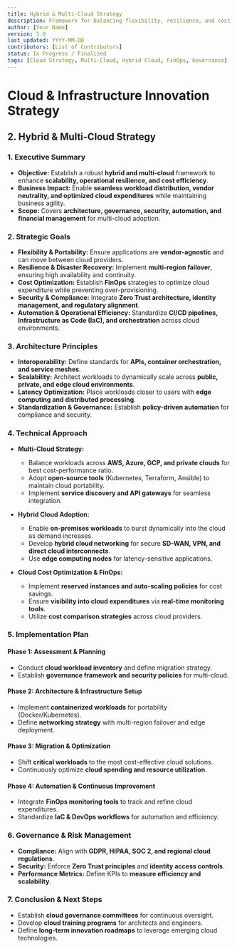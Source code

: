 ```yaml
---
title: Hybrid & Multi-Cloud Strategy
description: Framework for balancing flexibility, resilience, and cost optimization in multi-cloud adoption.
author: [Your Name]
version: 1.0
last_updated: YYYY-MM-DD
contributors: [List of Contributors]
status: In Progress / Finalized
tags: [Cloud Strategy, Multi-Cloud, Hybrid Cloud, FinOps, Governance]
---
```


# Cloud & Infrastructure Innovation Strategy  
## **2. Hybrid & Multi-Cloud Strategy**  
### **1. Executive Summary**  
- **Objective:** Establish a robust **hybrid and multi-cloud** framework to enhance **scalability, operational resilience, and cost efficiency**.  
- **Business Impact:** Enable **seamless workload distribution, vendor neutrality, and optimized cloud expenditures** while maintaining business agility.  
- **Scope:** Covers **architecture, governance, security, automation, and financial management** for multi-cloud adoption.  

### **2. Strategic Goals**  
- **Flexibility & Portability:** Ensure applications are **vendor-agnostic** and can move between cloud providers.  
- **Resilience & Disaster Recovery:** Implement **multi-region failover**, ensuring high availability and continuity.  
- **Cost Optimization:** Establish **FinOps** strategies to optimize cloud expenditure while preventing over-provisioning.  
- **Security & Compliance:** Integrate **Zero Trust architecture, identity management, and regulatory alignment**.  
- **Automation & Operational Efficiency:** Standardize **CI/CD pipelines, Infrastructure as Code (IaC), and orchestration** across cloud environments.  

### **3. Architecture Principles**  
- **Interoperability:** Define standards for **APIs, container orchestration, and service meshes**.  
- **Scalability:** Architect workloads to dynamically scale across **public, private, and edge cloud environments**.  
- **Latency Optimization:** Place workloads closer to users with **edge computing and distributed processing**.  
- **Standardization & Governance:** Establish **policy-driven automation** for compliance and security.  

### **4. Technical Approach**  
- **Multi-Cloud Strategy:**  
  - Balance workloads across **AWS, Azure, GCP, and private clouds** for best cost-performance ratio.  
  - Adopt **open-source tools** (Kubernetes, Terraform, Ansible) to maintain cloud portability.  
  - Implement **service discovery and API gateways** for seamless integration.  

- **Hybrid Cloud Adoption:**  
  - Enable **on-premises workloads** to burst dynamically into the cloud as demand increases.  
  - Develop **hybrid cloud networking** for secure **SD-WAN, VPN, and direct cloud interconnects**.  
  - Use **edge computing nodes** for latency-sensitive applications.  

- **Cloud Cost Optimization & FinOps:**  
  - Implement **reserved instances and auto-scaling policies** for cost savings.  
  - Ensure **visibility into cloud expenditures** via **real-time monitoring tools**.  
  - Utilize **cost comparison strategies** across cloud providers.  

### **5. Implementation Plan**  
#### **Phase 1: Assessment & Planning**  
- Conduct **cloud workload inventory** and define migration strategy.  
- Establish **governance framework and security policies** for multi-cloud.  

#### **Phase 2: Architecture & Infrastructure Setup**  
- Implement **containerized workloads** for portability (Docker/Kubernetes).  
- Define **networking strategy** with multi-region failover and edge deployment.  

#### **Phase 3: Migration & Optimization**  
- Shift **critical workloads** to the most cost-effective cloud solutions.  
- Continuously optimize **cloud spending and resource utilization**.  

#### **Phase 4: Automation & Continuous Improvement**  
- Integrate **FinOps monitoring tools** to track and refine cloud expenditures.  
- Standardize **IaC & DevOps workflows** for automation and efficiency.  

### **6. Governance & Risk Management**  
- **Compliance:** Align with **GDPR, HIPAA, SOC 2, and regional cloud regulations**.  
- **Security:** Enforce **Zero Trust principles** and **identity access controls**.  
- **Performance Metrics:** Define KPIs to **measure efficiency and scalability**.  

### **7. Conclusion & Next Steps**  
- Establish **cloud governance committees** for continuous oversight.  
- Develop **cloud training programs** for architects and engineers.  
- Define **long-term innovation roadmaps** to leverage emerging cloud technologies.  
